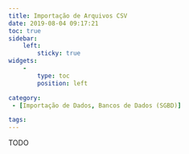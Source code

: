 ```yaml
---
title: Importação de Arquivos CSV
date: 2019-08-04 09:17:21
toc: true
sidebar:
    left:
        sticky: true
widgets:
    -
        type: toc
        position: left

category:
 - [Importação de Dados, Bancos de Dados (SGBD)]

tags:
---
```


TODO
